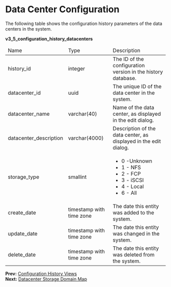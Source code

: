 # Data Center Configuration

The following table shows the configuration history parameters of the data centers in the system.

**v3_5_configuration_history_datacenters**

<table>
 <thead>
  <tr>
   <td>Name</td>
   <td>Type</td>
   <td>Description</td>
  </tr>
 </thead>
 <tbody>
  <tr>
   <td>history_id</td>
   <td>integer</td>
   <td>The ID of the configuration version in the history database.</td>
  </tr>
  <tr>
   <td>datacenter_id</td>
   <td>uuid</td>
   <td>The unique ID of the data center in the system.</td>
  </tr>
  <tr>
   <td>datacenter_name</td>
   <td>varchar(40)</td>
   <td>Name of the data center, as displayed in the edit dialog.</td>
  </tr>
  <tr>
   <td>datacenter_description</td>
   <td>varchar(4000)</td>
   <td>Description of the data center, as displayed in the edit dialog.</td>
  </tr>
  <tr>
   <td>storage_type</td>
   <td>smallint</td>
   <td>
    <ul>
     <li>0 -Unknown</li>
     <li>1 - NFS</li>
     <li>2 - FCP</li>
     <li>3 - iSCSI</li>
     <li>4 - Local</li>
     <li>6 - All</li>
    </ul>
   </td>
  </tr>
  <tr>
   <td>create_date</td>
   <td>timestamp with time zone</td>
   <td>The date this entity was added to the system.</td>
  </tr>
  <tr>
   <td>update_date</td>
   <td>timestamp with time zone</td>
   <td>The date this entity was changed in the system.</td>
  </tr>
  <tr>
   <td>delete_date</td>
   <td>timestamp with time zone</td>
   <td>The date this entity was deleted from the system.</td>
  </tr>
 </tbody>
</table>

**Prev:** [Configuration History Views](../Configuration_history_views) <br>
**Next:** [Datacenter Storage Domain Map](../Latest_storage_domain_configuration_view)
